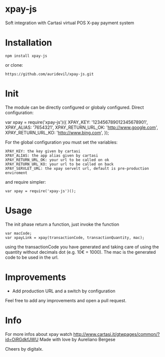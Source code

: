 xpay-js
=================
Soft integration with Cartasì virtual POS X-pay payment system

Installation
=================
	npm install xpay-js

or clone:

	https://github.com/auridevil/xpay-js.git

Init
=================
The module can be directly configured or globaly configured.
Direct configuration:

  var xpay = require('xpay-js')({
    XPAY_KEY: '123456789012345678901',
    XPAY_ALIAS: '7654321',
    XPAY_RETURN_URL_OK: 'http://www.google.com',
    XPAY_RETURN_URL_KO: 'http://www.bing.com',
  });

For the global configuration you must set the variables:

	XPAY_KEY: the key given by cartasi
	XPAY_ALIAS: the app alias given by cartasi
	XPAY_RETURN_URL_OK: your url to be called on ok
	XPAY_RETURN_URL_KO: your url to be called on back
	XPAY_SERVLET_URL: the xpay servelt url, default is pre-production enviroment 

and require simpler:
	
	var xpay = require('xpay-js')();

Usage
=================
The init phase return a function, just invoke the function

	var macCode;
	var xpayLink = xpay(transactionCode, transactionQuantity, mac);

using the transactionCode you have generated and taking care of using the quantity without decimals dot (e.g. 10€ = 1000). The mac is the generated code to be used in the url.

Improvements
=================
- Add production URL and a switch by configuration

Feel free to add any improvements and open a pull request.

Info
=================
For more infos about xpay watch http://www.cartasi.it/gtwpages/common/?id=OiRGdkfJWU
Made with love by Aureliano Bergese

Cheers by digitalx.

